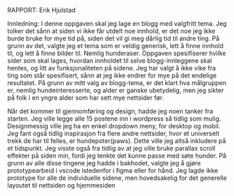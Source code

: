 RAPPORT: Erik Hjulstad

Innledning:
I denne oppgaven skal jeg lage en blogg med valgfritt tema. Jeg tolker det sånn at siden vi ikke får utdelt noe innhold, er det noe jeg ikke burde bruke for mye tid på, siden det vil gi meg dårlig tid til andre ting. 
På grunn av det, valgte jeg et tema som er veldig generisk, lett å finne innhold til, og lett å finne bilder til. Nemlig hunderaser. 
Oppgaven spesifiserer hvilke sider som skal lages, hvordan innholdet til selve blogg-innleggene skal hentes, og litt av funksjonaliteten på sidene. Jeg har valgt å ikke vike fra ting som står spesifisert, sånn at jeg ikke endrer for mye på det endelige resultatet. På grunn av mitt valg av blogg-tema, er det klart hva målgruppen er, nemlig hundeinteresserte, og alder er ganske ubetydelig, men jeg sikter på folk i en yngre alder som har sett mye nettsider før. 

Når det kommer til gjennomføring og design, hadde jeg noen tanker fra starten. Jeg ville legge alle 15 postene inn i wordpress så tidlig som mulig. Designmessig ville jeg ha en enkel dropdown meny, for desktop og mobil. Jeg fant også tidlig inspirasjon fra flere andre nettsider, hvor et universelt trekk de har til felles, er hundepoter(paws). Dette ville jeg altså inkludere på et tidspunkt. Jeg visste også fra tidlig av at jeg ville bruke parallax scroll effekter på siden min, fordi jeg tenkte det kunne passe med søte hunder. På grunn av alle disse tingene jeg hadde i bakhodet, valgte jeg å gjøre prototypearbeid i vscode istedenfor i figma eller for hånd. Jeg lagde ikke prototype for alle de individuelle sidene, men hovedsakelig for det generelle layoutet til nettsiden og hjemmesiden